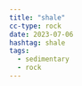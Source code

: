 ```yaml
---
title: "shale"
cc-type: rock
date: 2023-07-06
hashtag: shale
tags:
  - sedimentary
  - rock
---
```

